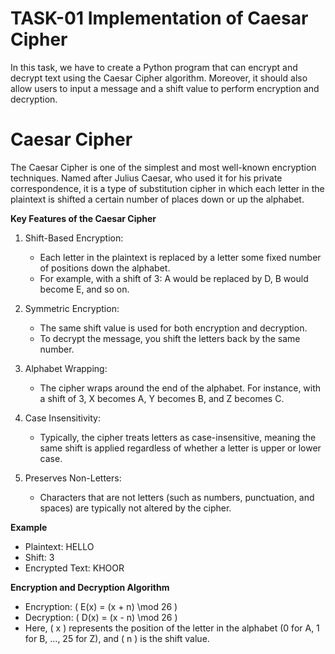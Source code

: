 # TASK-01 Implementation of Caesar Cipher
In this task, we have to create a Python program that can encrypt and decrypt text using the Caesar Cipher algorithm. Moreover, it should also allow users to input a message and a shift value to perform encryption and decryption.

# Caesar Cipher
The Caesar Cipher is one of the simplest and most well-known encryption techniques. Named after Julius Caesar, who used it for his private correspondence, it is a type of substitution cipher in which each letter in the plaintext is shifted a certain number of places down or up the alphabet.

**Key Features of the Caesar Cipher**
1. Shift-Based Encryption:
   - Each letter in the plaintext is replaced by a letter some fixed number of positions down the alphabet.
   - For example, with a shift of 3: A would be replaced by D, B would become E, and so on.

2. Symmetric Encryption:
   - The same shift value is used for both encryption and decryption.
   - To decrypt the message, you shift the letters back by the same number.

3. Alphabet Wrapping:
   - The cipher wraps around the end of the alphabet. For instance, with a shift of 3, X becomes A, Y becomes B, and Z becomes C.

4. Case Insensitivity:
   - Typically, the cipher treats letters as case-insensitive, meaning the same shift is applied regardless of whether a letter is upper or lower case.

5. Preserves Non-Letters:
   - Characters that are not letters (such as numbers, punctuation, and spaces) are typically not altered by the cipher.

**Example**

- Plaintext: HELLO
- Shift: 3
- Encrypted Text: KHOOR

**Encryption and Decryption Algorithm**

- Encryption: \( E(x) = (x + n) \mod 26 \)
- Decryption: \( D(x) = (x - n) \mod 26 \)
- Here, \( x \) represents the position of the letter in the alphabet (0 for A, 1 for B, ..., 25 for Z), and \( n \) is the shift value.
